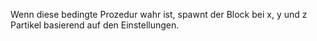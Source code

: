 Wenn diese bedingte Prozedur wahr ist, spawnt der Block bei x, y und z Partikel basierend auf den Einstellungen.